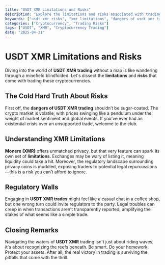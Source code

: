 ```yaml
---
title: "USDT XMR Limitations and Risks"
description: "Explore the limitations and risks associated with trading USDT to XMR."
keywords: ["usdt xmr risks", "xmr limitations", "dangers of usdt xmr trading"]
categories: ["Cryptocurrency", "Trading Risks"]
tags: ["USDT", "XMR", "Cryptocurrency Trading"]
date: "2025-04-21"
---
```


# USDT XMR Limitations and Risks

Diving into the world of **USDT XMR trading** without a map is like wandering through a minefield blindfolded. Let's dissect the **limitations** and **risks** that come with trading these cryptocurrencies. 

## The Cold Hard Truth About Risks

First off, the **dangers of USDT XMR trading** shouldn’t be sugar-coated. The crypto market is volatile, with prices swinging like a pendulum under the weight of market sentiment and global events. If you've ever had an existential crisis over an unsupported trade, welcome to the club.

## Understanding XMR Limitations

**Monero (XMR)** offers unmatched privacy, but that very feature can spark its own set of **limitations**. Exchanges may be wary of listing it, meaning liquidity could take a hit. Moreover, the regulatory landscape surrounding privacy coins is muddled, exposing traders to potential legal repurcussions—this is a risk you can’t afford to ignore.

## Regulatory Walls

Engaging in **USDT XMR trades** might feel like a casual chat in a coffee shop, but one wrong turn could invite regulators to the party. Legal troubles can creep in when transactions aren’t transparently reported, amplifying the stakes of what seems like a simple trade.

## Closing Remarks

Navigating the waters of **USDT XMR** trading isn't just about riding waves; it's about recognizing the reefs beneath. Be smart. Do your homework. Protect your assets. After all, the real victory in trading is surviving the pitfalls that come with the thrill.